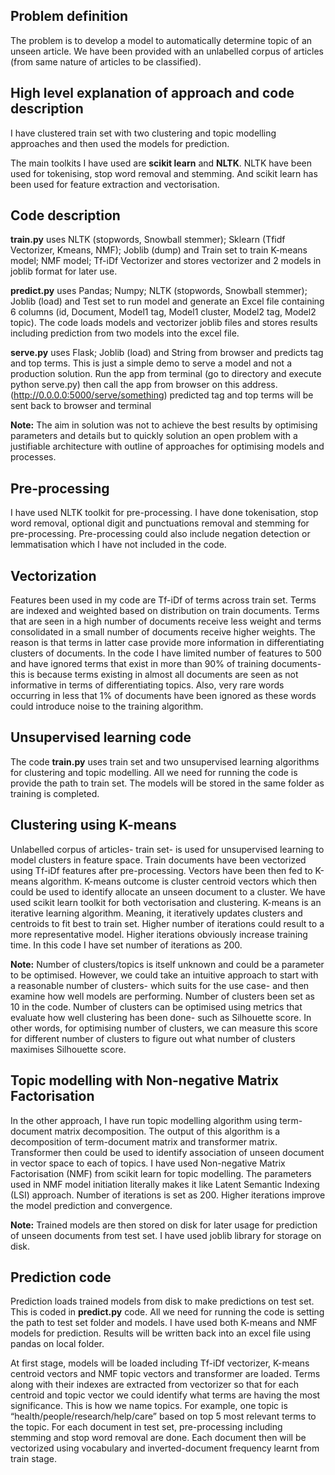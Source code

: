 ## Problem definition

The problem is to develop a model to automatically determine topic of an unseen article. We have been provided with an unlabelled corpus of articles (from same nature of articles to be classified). 

## High level explanation of approach and code description

I have clustered train set with two clustering and topic modelling approaches and then used the models for prediction. 

The main toolkits I have used are **scikit learn** and **NLTK**. NLTK have been used for tokenising, stop word removal and stemming. And scikit learn has been used for feature extraction and vectorisation.

## Code description

**train.py**	uses NLTK (stopwords, Snowball stemmer); Sklearn (Tfidf Vectorizer, Kmeans, NMF); Joblib (dump)	and Train set to train	K-means model; NMF model;
Tf-iDf Vectorizer	and stores vectorizer and 2 models in joblib format for later use.

**predict.py**	uses Pandas; Numpy; NLTK (stopwords, Snowball stemmer); Joblib (load)	and Test set to run model and generate an	Excel file containing 6 columns (id, Document, Model1 tag, Model1 cluster, Model2 tag, Model2 topic).	The code loads models and vectorizer joblib files and stores results including prediction from two models into the excel file.

**serve.py** uses	Flask; Joblib (load)	and String from browser and predicts tag and top terms.	This is just a simple demo to serve a model and not a production solution. Run the app from terminal (go to directory and execute python serve.py) then call the app from browser on this address. (http://0.0.0.0:5000/serve/something) predicted tag and top terms will be sent back to browser and terminal 

**Note:** The aim in solution was not to achieve the best results by optimising parameters and details but to quickly solution an open problem with a justifiable architecture with outline of approaches for optimising models and processes.

## Pre-processing 

I have used NLTK toolkit for pre-processing. I have done tokenisation, stop word removal, optional digit and punctuations removal and stemming for pre-processing. Pre-processing could also include negation detection or lemmatisation which I have not included in the code.

## Vectorization 

Features been used in my code are Tf-iDf of terms across train set. Terms are indexed and weighted based on distribution on train documents. Terms that are seen in a high number of documents receive less weight and terms consolidated in a small number of documents receive higher weights. The reason is that terms in latter case provide more information in differentiating clusters of documents. In the code I have limited number of features to 500 and have ignored terms that exist in more than 90% of training documents- this is because terms existing in almost all documents are seen as not informative in terms of differentiating topics. Also, very rare words occurring in less that 1% of documents have been ignored as these words could introduce noise to the training algorithm. 

## Unsupervised learning code 

The code **train.py** uses train set and two unsupervised learning algorithms for clustering and topic modelling. All we need for running the code is provide the path to train set. The models will be stored in the same folder as training is completed.

## Clustering using K-means

Unlabelled corpus of articles- train set- is used for unsupervised learning to model clusters in feature space. Train documents have been vectorized using Tf-iDf features after pre-processing. Vectors have been then fed to K-means algorithm. K-means outcome is cluster centroid vectors which then could be used to identify allocate an unseen document to a cluster. We have used scikit learn toolkit for both vectorisation and clustering. K-means is an iterative learning algorithm. Meaning, it iteratively updates clusters and centroids to fit best to train set. Higher number of iterations could result to a more representative model. Higher iterations obviously increase training time. In this code I have set number of iterations as 200. 

**Note:** Number of clusters/topics is itself unknown and could be a parameter to be optimised. However, we could take an intuitive approach to start with a reasonable number of clusters- which suits for the use case- and then examine how well models are performing. Number of clusters been set as 10 in the code. Number of clusters can be optimised using metrics that evaluate how well clustering has been done- such as Silhouette score. In other words, for optimising number of clusters, we can measure this score for different number of clusters to figure out what number of clusters maximises Silhouette score.

## Topic modelling with Non-negative Matrix Factorisation 

In the other approach, I have run topic modelling algorithm using term-document matrix decomposition. The output of this algorithm is a decomposition of term-document matrix and transformer matrix. Transformer then could be used to identify association of unseen document in vector space to each of topics. I have used Non-negative Matrix Factorisation (NMF) from scikit learn for topic modelling. The parameters used in NMF model initiation literally makes it like Latent Semantic Indexing (LSI) approach. Number of iterations is set as 200. Higher iterations improve the model prediction and convergence. 

**Note:** Trained models are then stored on disk for later usage for prediction of unseen documents from test set. I have used joblib library for storage on disk. 

## Prediction code 

Prediction loads trained models from disk to make predictions on test set. This is coded in **predict.py** code. All we need for running the code is setting the path to test set folder and models. I have used both K-means and NMF models for prediction. Results will be written back into an excel file using pandas on local folder. 

At first stage, models will be loaded including Tf-iDf vectorizer, K-means centroid vectors and NMF topic vectors and transformer are loaded. Terms along with their indexes are extracted from vectorizer so that for each centroid and topic vector we could identify what terms are having the most significance. This is how we name topics. For example, one topic is “health/people/research/help/care” based on top 5 most relevant terms to the topic.
For each document in test set, pre-processing including stemming and stop word removal are done. Each document then will be vectorized using vocabulary and inverted-document frequency learnt from train stage. 


